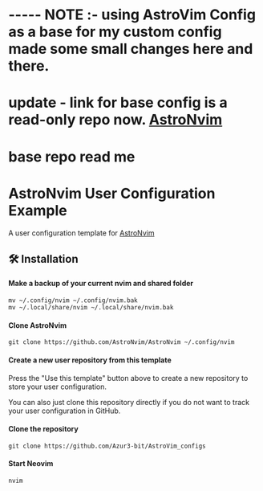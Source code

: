 # ----- NOTE :- using AstroVim Config as a base for my custom config made some small changes here and there. 
# update - link for base config is a read-only repo now. [AstroNvim](https://github.com/AstroNvim/AstroNvim)

# base repo read me
# AstroNvim User Configuration Example

A user configuration template for [AstroNvim](https://github.com/AstroNvim/AstroNvim)

## 🛠️ Installation

#### Make a backup of your current nvim and shared folder

```shell
mv ~/.config/nvim ~/.config/nvim.bak
mv ~/.local/share/nvim ~/.local/share/nvim.bak
```

#### Clone AstroNvim

```shell
git clone https://github.com/AstroNvim/AstroNvim ~/.config/nvim
```

#### Create a new user repository from this template

Press the "Use this template" button above to create a new repository to store your user configuration.

You can also just clone this repository directly if you do not want to track your user configuration in GitHub.

#### Clone the repository

```shell
git clone https://github.com/Azur3-bit/AstroVim_configs
```

#### Start Neovim

```shell
nvim
```
